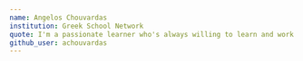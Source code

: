```yaml
---
name: Angelos Chouvardas
institution: Greek School Network
quote: I'm a passionate learner who's always willing to learn and work across technologies and programming languages.
github_user: achouvardas
---
```

